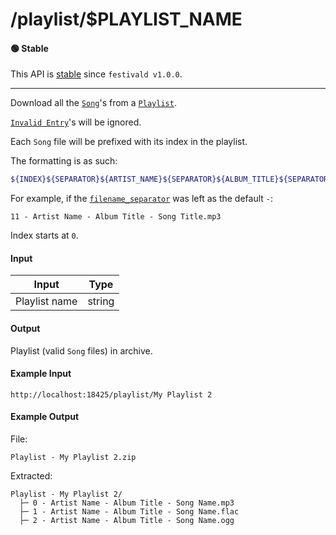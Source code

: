 # /playlist/$PLAYLIST_NAME

#### 🟢 Stable
This API is [stable](/api-stability/marker.md) since `festivald v1.0.0`.

---

Download all the [`Song`](/common-objects/song.md)'s from a [`Playlist`](/common-objects/playlist.md).

[`Invalid Entry`](/common-objects/playlist.md)'s will be ignored.

Each `Song` file will be prefixed with its index in the playlist.

The formatting is as such:
```bash
${INDEX}${SEPARATOR}${ARTIST_NAME}${SEPARATOR}${ALBUM_TITLE}${SEPARATOR}${SONG_TITLE}.${SONG_EXTENSION}
```
For example, if the [`filename_separator`](/config.md) was left as the default ` - `:
```plaintext
11 - Artist Name - Album Title - Song Title.mp3
```

Index starts at `0`.

#### Input
| Input         | Type   |
|---------------|--------|
| Playlist name | string |

#### Output
Playlist (valid `Song` files) in archive.

#### Example Input
```http
http://localhost:18425/playlist/My Playlist 2
```

#### Example Output
File:
```plaintext
Playlist - My Playlist 2.zip
```

Extracted:
```plaintext
Playlist - My Playlist 2/
  ├─ 0 - Artist Name - Album Title - Song Name.mp3
  ├─ 1 - Artist Name - Album Title - Song Name.flac
  ├─ 2 - Artist Name - Album Title - Song Name.ogg
```
